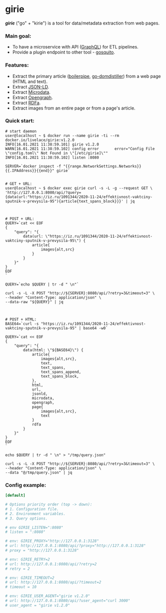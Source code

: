 # girie

***girie*** ("go" + "kirie") is a tool for data/metadata extraction from web pages.

### Main goal:

* To have a microservice with API ([GraphQL](https://en.wikipedia.org/wiki/GraphQL)) for ETL pipelines.  
* Provide a plugin endpoint to other tool - [gosquito](https://github.com/livelace/gosquito).

### Features:

* Extract the primary article ([boilerpipe](https://github.com/kohlschutter/boilerpipe), [go-domdistiller](https://github.com/markusmobius/go-domdistiller)) from a web page (HTML and text).
* Extract [JSON-LD](https://en.wikipedia.org/wiki/JSON-LD).
* Extract [Microdata](https://en.wikipedia.org/wiki/Microdata_(HTML)).
* Extract [Opengraph](https://en.wikipedia.org/wiki/Facebook_Platform#Open_Graph_protocol).
* Extract [RDFa](https://en.wikipedia.org/wiki/RDFa).
* Extract images from an entire page or from a page's article.

### Quick start:

```shell script
# start daemon
user@localhost ~ $ docker run --name girie -ti --rm docker.io/livelace/girie:v1.2.0
INFO[16.01.2021 11:38:59.101] girie v1.2.0      
WARN[16.01.2021 11:38:59.102] config error       error="Config File \"config.toml\" Not Found in \"[/etc/girie]\""
INFO[16.01.2021 11:38:59.102] listen :8080 

SERVER=`docker inspect -f "{{range.NetworkSettings.Networks}}{{.IPAddress}}{{end}}" girie`


# GET + URL:
user@localhost ~ $ docker exec girie curl -s -L -g --request GET \
'http://127.0.0.1:8080/api/?query={data(url:"https://iz.ru/1091344/2020-11-24/effektivnost-vaktciny-sputnik-v-prevysila-95"){article{text_spans_block}}}' | jq  



# POST + URL:
QUERY=`cat << EOF
{
    "query": "{
        data(url: \"https://iz.ru/1091344/2020-11-24/effektivnost-vaktciny-sputnik-v-prevysila-95\") {
            article{
                images{alt,src}
            }
        }
    }"
}
EOF
`

QUERY=`echo $QUERY | tr -d " \n"`

curl -s -L -X POST "http://${SERVER}:8080/api/?retry=3&timeout=3" \
--header "Content-Type: application/json" \
--data-raw "${QUERY}" | jq  



# POST + HTML:
BASE64=`curl -s "https://iz.ru/1091344/2020-11-24/effektivnost-vaktciny-sputnik-v-prevysila-95" | base64 -w0`

QUERY=`cat << EOF
{
    "query": "{
        data(html: \"${BASE64}\") {
            article{
                images{alt,src},
                text,
                text_spans,
                text_spans_append,
                text_spans_block,
            },
            html,
            url,
            jsonld,
            microdata,
            opengraph,
            page{
                images{alt,src},
                text
            }
            rdfa
        }
    }"
}
EOF
`

echo $QUERY | tr -d " \n" > "/tmp/query.json"

curl -s -L -X POST "http://${SERVER}:8080/api/?retry=3&timeout=3" \
--header "Content-Type: application/json" \
--data "@/tmp/query.json" | jq  
```



### Config example:

```toml
[default]

# Options priority order (top -> down):
# 1. Configuration file.
# 2. Environment variables.
# 3. Query options.

# env GIRIE_LISTEN=":8080"
# listen = ":8080"

# env: GIRIE_PROXY="http://127.0.0.1:3128"
# url: http://127.0.0.1:8080/api/?proxy="http://127.0.0.1:3128"
# proxy = "http://127.0.0.1:3128"

# env: GIRIE_RETRY=2
# url: http://127.0.0.1:8080/api/?retry=2
# retry = 2

# env: GIRIE_TIMEOUT=2
# url: http://127.0.0.1:8080/api/?timeout=2
# timeout = 10

# env: GIRIE_USER_AGENT="girie v1.2.0"
# url: http://127.0.0.1:8080/api/?user_agent="curl 3000"
# user_agent = "girie v1.2.0"
```

